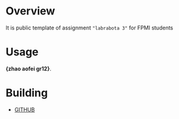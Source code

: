 # Overview

It is public template of assignment `"labrabota 3"` for FPMI students

# Usage

**{zhao aofei gr12}**.

# Building

* [GITHUB](https://github.com/ZAFSNB/lab2-task1-gr12-zhao-aofei/blob/d1146f7be98b4823185cbb38e1918585a41ce6b8/src/main.c)

